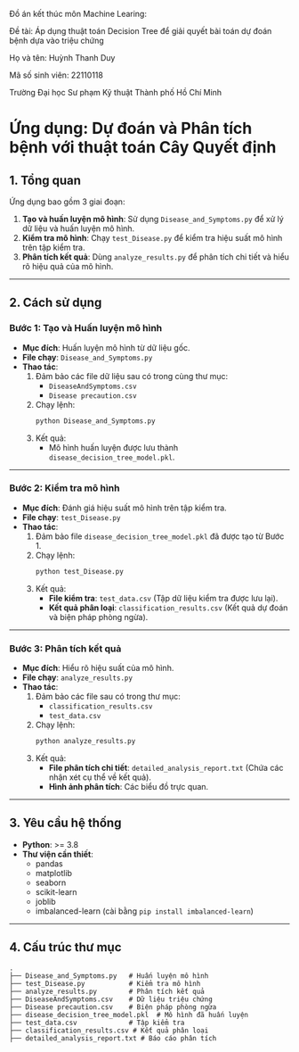 Đồ án kết thúc môn Machine Learing:

Đề tài: Áp dụng thuật toán Decision Tree để giải quyết bài toán dự đoán bệnh dựa vào triệu chứng

Họ và tên: Huỳnh Thanh Duy

Mã số sinh viên: 22110118

Trường Đại học Sư phạm Kỹ thuật Thành phố Hồ Chí Minh

# Ứng dụng: **Dự đoán và Phân tích bệnh với thuật toán Cây Quyết định**

## **1. Tổng quan**
Ứng dụng bao gồm 3 giai đoạn:
1. **Tạo và huấn luyện mô hình**: Sử dụng `Disease_and_Symptoms.py` để xử lý dữ liệu và huấn luyện mô hình.
2. **Kiểm tra mô hình**: Chạy `test_Disease.py` để kiểm tra hiệu suất mô hình trên tập kiểm tra.
3. **Phân tích kết quả**: Dùng `analyze_results.py` để phân tích chi tiết và hiểu rõ hiệu quả của mô hình.

---

## **2. Cách sử dụng**
### **Bước 1: Tạo và Huấn luyện mô hình**
- **Mục đích**: Huấn luyện mô hình từ dữ liệu gốc.
- **File chạy**: `Disease_and_Symptoms.py`
- **Thao tác**:
  1. Đảm bảo các file dữ liệu sau có trong cùng thư mục:
     - `DiseaseAndSymptoms.csv`
     - `Disease precaution.csv`
  2. Chạy lệnh:
     ```bash
     python Disease_and_Symptoms.py
     ```
  3. Kết quả:
     - Mô hình huấn luyện được lưu thành `disease_decision_tree_model.pkl`.

---

### **Bước 2: Kiểm tra mô hình**
- **Mục đích**: Đánh giá hiệu suất mô hình trên tập kiểm tra.
- **File chạy**: `test_Disease.py`
- **Thao tác**:
  1. Đảm bảo file `disease_decision_tree_model.pkl` đã được tạo từ Bước 1.
  2. Chạy lệnh:
     ```bash
     python test_Disease.py
     ```
  3. Kết quả:
     - **File kiểm tra**: `test_data.csv` (Tập dữ liệu kiểm tra được lưu lại).
     - **Kết quả phân loại**: `classification_results.csv` (Kết quả dự đoán và biện pháp phòng ngừa).

---

### **Bước 3: Phân tích kết quả**
- **Mục đích**: Hiểu rõ hiệu suất của mô hình.
- **File chạy**: `analyze_results.py`
- **Thao tác**:
  1. Đảm bảo các file sau có trong thư mục:
     - `classification_results.csv`
     - `test_data.csv`
  2. Chạy lệnh:
     ```bash
     python analyze_results.py
     ```
  3. Kết quả:
     - **File phân tích chi tiết**: `detailed_analysis_report.txt` (Chứa các nhận xét cụ thể về kết quả).
     - **Hình ảnh phân tích**: Các biểu đồ trực quan.

---

## **3. Yêu cầu hệ thống**
- **Python**: >= 3.8
- **Thư viện cần thiết**:
  - pandas
  - matplotlib
  - seaborn
  - scikit-learn
  - joblib
  - imbalanced-learn (cài bằng `pip install imbalanced-learn`)

---

## **4. Cấu trúc thư mục**
```plaintext
.
├── Disease_and_Symptoms.py   # Huấn luyện mô hình
├── test_Disease.py           # Kiểm tra mô hình
├── analyze_results.py        # Phân tích kết quả
├── DiseaseAndSymptoms.csv    # Dữ liệu triệu chứng
├── Disease precaution.csv    # Biện pháp phòng ngừa
├── disease_decision_tree_model.pkl  # Mô hình đã huấn luyện
├── test_data.csv             # Tập kiểm tra
├── classification_results.csv # Kết quả phân loại
├── detailed_analysis_report.txt # Báo cáo phân tích
